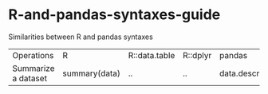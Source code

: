 R-and-pandas-syntaxes-guide
===========================

Similarities between R and pandas syntaxes


 <table style="width:100%">
  <tr>
    <td>Operations</td>
    <td>R</td>
    <td>R::data.table</td>
    <td>R::dplyr</td>
    <td>pandas</td>
  </tr>
  <tr>
    <td>Summarize a dataset</td>
    <td>summary(data)</td>
    <td>..</td>
    <td>..</td>
    <td>data.describe()</td>
  </tr>
</table> 
